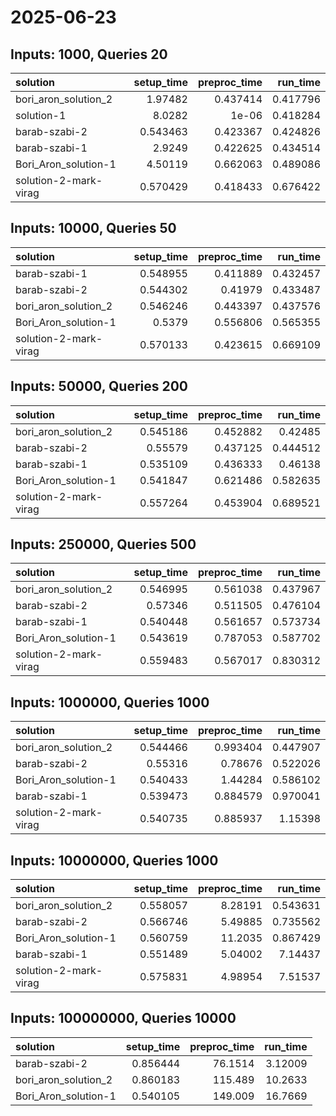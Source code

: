 # 2025-06-23

## Inputs: 1000, Queries 20

| solution              |   setup_time |   preproc_time |   run_time |
|:----------------------|-------------:|---------------:|-----------:|
| bori_aron_solution_2  |     1.97482  |       0.437414 |   0.417796 |
| solution-1            |     8.0282   |       1e-06    |   0.418284 |
| barab-szabi-2         |     0.543463 |       0.423367 |   0.424826 |
| barab-szabi-1         |     2.9249   |       0.422625 |   0.434514 |
| Bori_Aron_solution-1  |     4.50119  |       0.662063 |   0.489086 |
| solution-2-mark-virag |     0.570429 |       0.418433 |   0.676422 |

## Inputs: 10000, Queries 50

| solution              |   setup_time |   preproc_time |   run_time |
|:----------------------|-------------:|---------------:|-----------:|
| barab-szabi-1         |     0.548955 |       0.411889 |   0.432457 |
| barab-szabi-2         |     0.544302 |       0.41979  |   0.433487 |
| bori_aron_solution_2  |     0.546246 |       0.443397 |   0.437576 |
| Bori_Aron_solution-1  |     0.5379   |       0.556806 |   0.565355 |
| solution-2-mark-virag |     0.570133 |       0.423615 |   0.669109 |

## Inputs: 50000, Queries 200

| solution              |   setup_time |   preproc_time |   run_time |
|:----------------------|-------------:|---------------:|-----------:|
| bori_aron_solution_2  |     0.545186 |       0.452882 |   0.42485  |
| barab-szabi-2         |     0.55579  |       0.437125 |   0.444512 |
| barab-szabi-1         |     0.535109 |       0.436333 |   0.46138  |
| Bori_Aron_solution-1  |     0.541847 |       0.621486 |   0.582635 |
| solution-2-mark-virag |     0.557264 |       0.453904 |   0.689521 |

## Inputs: 250000, Queries 500

| solution              |   setup_time |   preproc_time |   run_time |
|:----------------------|-------------:|---------------:|-----------:|
| bori_aron_solution_2  |     0.546995 |       0.561038 |   0.437967 |
| barab-szabi-2         |     0.57346  |       0.511505 |   0.476104 |
| barab-szabi-1         |     0.540448 |       0.561657 |   0.573734 |
| Bori_Aron_solution-1  |     0.543619 |       0.787053 |   0.587702 |
| solution-2-mark-virag |     0.559483 |       0.567017 |   0.830312 |

## Inputs: 1000000, Queries 1000

| solution              |   setup_time |   preproc_time |   run_time |
|:----------------------|-------------:|---------------:|-----------:|
| bori_aron_solution_2  |     0.544466 |       0.993404 |   0.447907 |
| barab-szabi-2         |     0.55316  |       0.78676  |   0.522026 |
| Bori_Aron_solution-1  |     0.540433 |       1.44284  |   0.586102 |
| barab-szabi-1         |     0.539473 |       0.884579 |   0.970041 |
| solution-2-mark-virag |     0.540735 |       0.885937 |   1.15398  |

## Inputs: 10000000, Queries 1000

| solution              |   setup_time |   preproc_time |   run_time |
|:----------------------|-------------:|---------------:|-----------:|
| bori_aron_solution_2  |     0.558057 |        8.28191 |   0.543631 |
| barab-szabi-2         |     0.566746 |        5.49885 |   0.735562 |
| Bori_Aron_solution-1  |     0.560759 |       11.2035  |   0.867429 |
| barab-szabi-1         |     0.551489 |        5.04002 |   7.14437  |
| solution-2-mark-virag |     0.575831 |        4.98954 |   7.51537  |

## Inputs: 100000000, Queries 10000

| solution             |   setup_time |   preproc_time |   run_time |
|:---------------------|-------------:|---------------:|-----------:|
| barab-szabi-2        |     0.856444 |        76.1514 |    3.12009 |
| bori_aron_solution_2 |     0.860183 |       115.489  |   10.2633  |
| Bori_Aron_solution-1 |     0.540105 |       149.009  |   16.7669  |